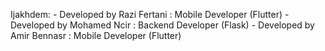 Ijakhdem:
    - Developed by Razi Fertani : Mobile Developer (Flutter)
    - Developed by Mohamed Ncir : Backend Developer (Flask)
    - Developed by Amir Bennasr : Mobile Developer (Flutter)
